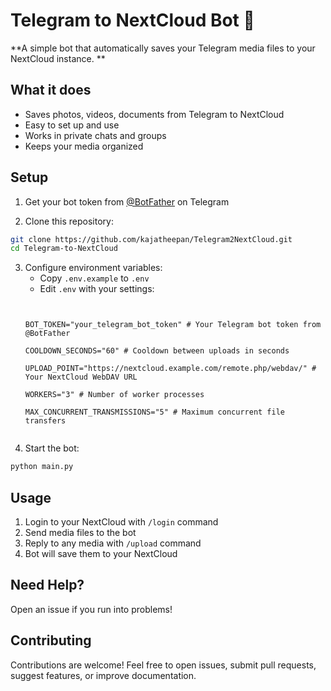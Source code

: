 # Telegram to NextCloud Bot 🤖

**A simple bot that automatically saves your Telegram media files to your NextCloud instance.
**
## What it does

- Saves photos, videos, documents from Telegram to NextCloud
- Easy to set up and use
- Works in private chats and groups
- Keeps your media organized

## Setup

1. Get your bot token from [@BotFather](https://t.me/BotFather) on Telegram

2. Clone this repository:
```bash
git clone https://github.com/kajatheepan/Telegram2NextCloud.git
cd Telegram-to-NextCloud
```

3. Configure environment variables:
    - Copy `.env.example` to `.env`
    - Edit `.env` with your settings:
      ```
    ```env
    
    BOT_TOKEN="your_telegram_bot_token" # Your Telegram bot token from @BotFather
    
    COOLDOWN_SECONDS="60" # Cooldown between uploads in seconds

    UPLOAD_POINT="https://nextcloud.example.com/remote.php/webdav/" # Your NextCloud WebDAV URL

    WORKERS="3" # Number of worker processes

    MAX_CONCURRENT_TRANSMISSIONS="5" # Maximum concurrent file transfers
    ```
      ```

4. Start the bot:
```bash
python main.py
```

## Usage

1. Login to your NextCloud with `/login` command
2. Send media files to the bot
3. Reply to any media with `/upload` command
4. Bot will save them to your NextCloud



## Need Help?

Open an issue if you run into problems!

## Contributing

Contributions are welcome! Feel free to open issues, submit pull requests, suggest features, or improve documentation.

